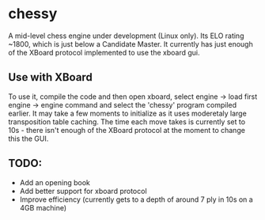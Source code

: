 # chessy
A mid-level chess engine under development (Linux only). Its ELO rating ~1800, which is just below a Candidate Master. It currently has just enough of the XBoard protocol implemented to use the xboard gui. 

## Use with XBoard
To use it, compile the code and then open xboard, select engine -> load first engine -> engine command and select the 'chessy' program compiled earlier. It may take a few moments to initialize as it uses moderetaly large transposition table caching. The time each move takes is currently set to 10s - there isn't enough of the XBoard protocol at the moment to change this the GUI.

## TODO:
- Add an opening book
- Add better support for xboard protocol
- Improve efficiency (currently gets to a depth of around 7 ply in 10s on a 4GB machine)
